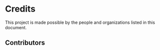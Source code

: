 # Credits

This project is made possible by the people and organizations listed in this document.

## Contributors

